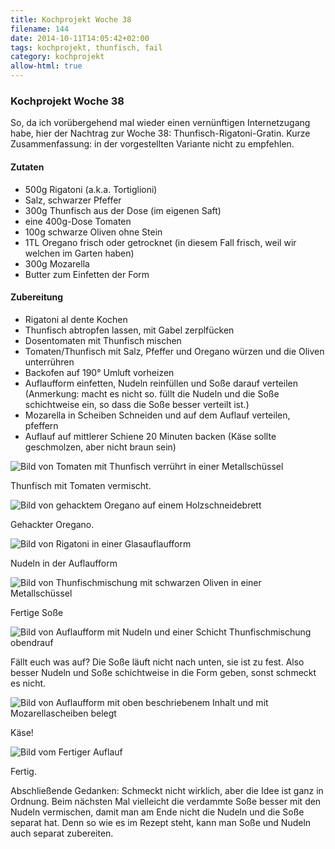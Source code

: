 ```yaml
---
title: Kochprojekt Woche 38
filename: 144
date: 2014-10-11T14:05:42+02:00
tags: kochprojekt, thunfisch, fail
category: kochprojekt
allow-html: true
---
```

### Kochprojekt Woche 38
<p>So, da ich vorübergehend mal wieder einen vernünftigen Internetzugang habe, hier der Nachtrag zur Woche 38: Thunfisch-Rigatoni-Gratin.
Kurze Zusammenfassung: in der vorgestellten Variante nicht zu empfehlen.</p>
<h4>Zutaten</h4>
<ul>
<li>500g Rigatoni (a.k.a. Tortiglioni)</li>
<li>Salz, schwarzer Pfeffer</li>
<li>300g Thunfisch aus der Dose (im eigenen Saft)</li>
<li>eine 400g-Dose Tomaten</li>
<li>100g schwarze Oliven ohne Stein</li>
<li>1TL Oregano frisch oder getrocknet (in diesem Fall frisch, weil wir welchen im Garten haben)</li>
<li>300g Mozarella</li>
<li>Butter zum Einfetten der Form</li>
</ul>

<h4>Zubereitung</h4>
<ul>
<li>Rigatoni al dente Kochen</li>
<li>Thunfisch abtropfen lassen, mit Gabel zerplfücken</li>
<li>Dosentomaten mit Thunfisch mischen</li>
<li>Tomaten/Thunfisch mit Salz, Pfeffer und Oregano würzen und die Oliven unterrühren</li>
<li>Backofen auf 190° Umluft vorheizen</li>
<li>Auflaufform einfetten, Nudeln reinfüllen und Soße darauf verteilen (Anmerkung: macht es nicht so. füllt die Nudeln und die Soße schichtweise ein, so dass die Soße besser verteilt ist.)</li>
<li>Mozarella in Scheiben Schneiden und auf dem Auflauf verteilen, pfeffern</li>
<li>Auflauf auf mittlerer Schiene 20 Minuten backen (Käse sollte geschmolzen, aber nicht braun sein)</li>
</ul>

<img src="https://www.strangerthanusual.de/hosted_files/366/download" alt="Bild von Tomaten mit Thunfisch verrührt in einer Metallschüssel">
<p>Thunfisch mit Tomaten vermischt.</p>
<img src="https://www.strangerthanusual.de/hosted_files/367/download" alt="Bild von gehacktem Oregano auf einem Holzschneidebrett">
<p>Gehackter Oregano.</p>
<img src="https://www.strangerthanusual.de/hosted_files/368/download" alt="Bild von Rigatoni in einer Glasauflaufform">
<p>Nudeln in der Auflaufform</p>
<img src="https://www.strangerthanusual.de/hosted_files/369/download" alt="Bild von Thunfischmischung mit schwarzen Oliven in einer Metallschüssel">
<p>Fertige Soße</p>
<img src="https://www.strangerthanusual.de/hosted_files/370/download" alt="Bild von Auflaufform mit Nudeln und einer Schicht Thunfischmischung obendrauf">
<p>Fällt euch was auf? Die Soße läuft nicht nach unten, sie ist zu fest. Also besser Nudeln und Soße schichtweise in die Form geben, sonst schmeckt es nicht.</p>
<img src="https://www.strangerthanusual.de/hosted_files/371/download" alt="Bild von Auflaufform mit oben beschriebenem Inhalt und mit Mozarellascheiben belegt">
<p>Käse!</p>
<img src="https://www.strangerthanusual.de/hosted_files/372/download" alt="Bild vom Fertiger Auflauf">
<p>Fertig.</p>

<p>Abschließende Gedanken: Schmeckt nicht wirklich, aber die Idee ist ganz in Ordnung. Beim nächsten Mal vielleicht die verdammte Soße besser mit den Nudeln vermischen, damit man am Ende nicht die Nudeln und die Soße separat hat. Denn so wie es im Rezept steht, kann man Soße und Nudeln auch separat zubereiten.</p>
